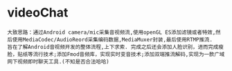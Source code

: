 # videoChat
    大致思路：通过Android camera/mic采集音视频流,使用openGL ES添加滤镜或者特效,然后使用MediaCodec/AudioReord采集编码数据,MediaMuxer封装,最后使用RTMP推流.
    旨在了解Android音视频开发的整体流程,上下求索. 完成之后还会添加人脸识别，进而完成瘦脸，贴纸等流行技术;添加Fmod音频库，实现实时变音技术;添加双端推流解码,实现为一款广域网下视频即时聊天工具.(不知是否合法哈哈)

